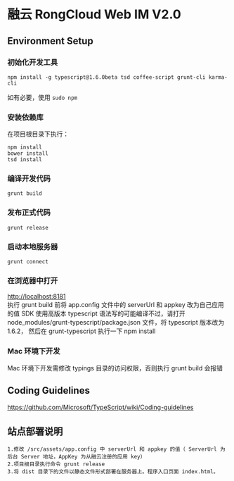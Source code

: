 # 融云 RongCloud Web IM V2.0

## Environment Setup

### 初始化开发工具

```
npm install -g typescript@1.6.0beta tsd coffee-script grunt-cli karma-cli
```

如有必要，使用 `sudo npm`

### 安装依赖库

在项目根目录下执行：

```
npm install
bower install
tsd install
```

### 编译开发代码

```
grunt build
```

### 发布正式代码

```
grunt release
```

### 启动本地服务器

```
grunt connect
```

### 在浏览器中打开

[http://localhost:8181](http://localhost:8181)  
执行 grunt build 前将 app.config 文件中的 serverUrl 和 appkey 改为自己应用的值
SDK 使用高版本 typescript 语法写的可能编译不过，请打开 node_modules/grunt-typescript/package.json 文件，将 typescript 版本改为 1.6.2， 然后在 grunt-typescript 执行一下 npm install

### Mac 环境下开发

Mac 环境下开发需修改 typings 目录的访问权限，否则执行 grunt build 会报错

## Coding Guidelines

https://github.com/Microsoft/TypeScript/wiki/Coding-guidelines


## 站点部署说明

```
1.修改 /src/assets/app.config 中 serverUrl 和 appkey 的值（ ServerUrl 为后台 Server 地址，AppKey 为从融云注册的应用 key）
2.项目根目录执行命令 grunt release
3.将 dist 目录下的文件以静态文件形式部署在服务器上。程序入口页面 index.html。
```
